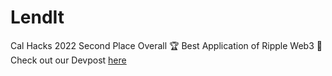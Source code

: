 # LendIt
Cal Hacks 2022 Second Place Overall 🏆
Best Application of Ripple Web3 🔐
Check out our Devpost [here](https://devpost.com/software/lendit-0fh83x)

